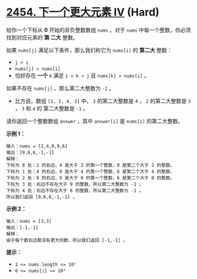 # [2454. 下一个更大元素 IV][link] (Hard)

[link]: https://leetcode.cn/problems/next-greater-element-iv/

给你一个下标从 **0** 开始的非负整数数组 `nums` 。对于 `nums` 中每一个整数，你必须找到对应元素的 **第
二大** 整数。

如果 `nums[j]` 满足以下条件，那么我们称它为 `nums[i]` 的 **第二大** 整数：

- `j > i`
- `nums[j] > nums[i]`
- 恰好存在 **一个** `k` 满足 `i < k < j` 且 `nums[k] > nums[i]` 。

如果不存在 `nums[j]` ，那么第二大整数为 `-1` 。

- 比方说，数组 `[1, 2, 4, 3]` 中， `1` 的第二大整数是 `4` ， `2` 的第二大整数是 `3` ， `3` 和 `4` 的
第二大整数是 `-1` 。

请你返回一个整数数组 `answer` ，其中 `answer[i]` 是 `nums[i]` 的第二大整数。

**示例 1：**

```
输入：nums = [2,4,0,9,6]
输出：[9,6,6,-1,-1]
解释：
下标为 0 处：2 的右边，4 是大于 2 的第一个整数，9 是第二个大于 2 的整数。
下标为 1 处：4 的右边，9 是大于 4 的第一个整数，6 是第二个大于 4 的整数。
下标为 2 处：0 的右边，9 是大于 0 的第一个整数，6 是第二个大于 0 的整数。
下标为 3 处：右边不存在大于 9 的整数，所以第二大整数为 -1 。
下标为 4 处：右边不存在大于 6 的整数，所以第二大整数为 -1 。
所以我们返回 [9,6,6,-1,-1] 。
```

**示例 2：**

```
输入：nums = [3,3]
输出：[-1,-1]
解释：
由于每个数右边都没有更大的数，所以我们返回 [-1,-1] 。
```

**提示：**

- `1 <= nums.length <= 10⁵`
- `0 <= nums[i] <= 10⁹`
